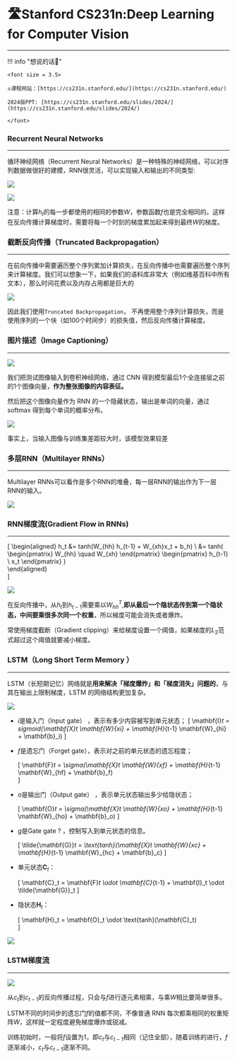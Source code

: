 # 🛣Stanford CS231n:Deep Learning for Computer Vision  
---

<script src="https://polyfill.io/v3/polyfill.min.js?features=es6"></script>
<script src="https://cdn.jsdelivr.net/npm/mathjax@3/es5/tex-chtml.js"></script>

!!! info "想说的话🎇"
    
    <font size = 3.5>
    
    🔝课程网站：[https://cs231n.stanford.edu/](https://cs231n.stanford.edu/)
    
    2024版PPT: [https://cs231n.stanford.edu/slides/2024/](https://cs231n.stanford.edu/slides/2024/)
    
    </font>

### Recurrent Neural Networks
---

循环神经网络（Recurrent Neural Networks）是一种特殊的神经网络，可以对序列数据做很好的建模，RNN很灵活，可以实现输入和输出的不同类型:

![](./cs231-img/rnn.png)

![](./cs231-img/step.png)

注意：计算$h_t$的每一步都使用的相同的参数$W$，参数函数$f$也是完全相同的。这样在反向传播计算梯度时，需要将每一个时刻的梯度累加起来得到最终$W$的梯度。

### 截断反向传播（Truncated Backpropagation）
---

在前向传播中需要遍历整个序列累加计算损失，在反向传播中也需要遍历整个序列来计算梯度。我们可以想象一下，如果我们的语料库非常大（例如维基百科中所有文本），那么时间花费以及内存占用都是巨大的

![](./cs231-img/ba.png)

因此我们使用```Truncated Backpropagation```， 不再使用整个序列计算损失，而是使用序列的一个块（如100个时间步）的损失值，然后反向传播计算梯度。

### 图片描述（Image Captioning）
---

![](./cs231-img/imga.png)

我们把测试图像输入到卷积神经网络，通过 CNN 得到模型最后1个全连接层之前的1个图像向量，<B>作为整张图像的内容表征。</B>

然后把这个图像向量作为 RNN 的一个隐藏状态，输出是单词的向量，通过 softmax 得到每个单词的概率分布。

![](./cs231-img/fas.png)

事实上，当输入图像与训练集差距较大时，该模型效果较差

### 多层RNN（Multilayer RNNs）
---

Multilayer RNNs可以看作是多个RNN的堆叠，每一层RNN的输出作为下一层RNN的输入。

![](./cs231-img/mrnn.png)

### RNN梯度流(Gradient Flow in RNNs)
---

\[
    \begin{aligned}
    h_t &= tanh(W_{hh} h_{t-1} + W_{xh}x_t + b_h)  \\
    &= tanh(
        \begin{pmatrix}
	    W_{hh} \quad  W_{xh}
        \end{pmatrix}
        \begin{pmatrix}
	    h_{t-1}   \\
	    x_t 
        \end{pmatrix}
    )  
    \end{aligned}   
\]

![](./cs231-img/gg.png)

在反向传播中，从$h_t$到$h_{t-1}$需要乘以$W_{hh}^T$,<B>即从最后一个隐状态传到第一个隐状态，中间要乘很多次同一个权重</B>，所以梯度可能会消失或者爆炸。

常使用梯度截断（Gradient clipping）来给梯度设置一个阈值，如果梯度的$L_2$范式超过这个阈值就要减小梯度。


### LSTM（Long Short Term Memory ）
---

LSTM（长短期记忆）网络就是<B>用来解决「梯度爆炸」和「梯度消失」问题的</B>，与其在输出上限制梯度，LSTM 的网络结构更加复杂。

![](./cs231-img/lstm.png)


- $i$是输入门（Input gate） ，表示有多少内容被写到单元状态；
     \[
    \mathbf{I}_t = sigmoid(\mathbf{X}_t \mathbf{W}_{xi} + \mathbf{H}_{t-1} \mathbf{W}_{hi} + \mathbf{b}_i)
    \]

- $f$是遗忘门（Forget gate），表示对之前的单元状态的遗忘程度；

    \[
    \mathbf{F}_t = \sigma(\mathbf{X}_t \mathbf{W}_{xf} + \mathbf{H}_{t-1} \mathbf{W}_{hf} + \mathbf{b}_f)    
    \]

- $o$是输出门（Output gate） ，表示单元状态输出多少给隐状态；

    \[
    \mathbf{O}_t = \sigma(\mathbf{X}_t \mathbf{W}_{xo} + \mathbf{H}_{t-1} \mathbf{W}_{ho} + \mathbf{b}_o)
    \]

- $g$是Gate gate ? ，控制写入到单元状态的信息。

    \[
    \tilde{\mathbf{G}}_t = \text{tanh}(\mathbf{X}_t \mathbf{W}_{xc} + \mathbf{H}_{t-1} \mathbf{W}_{hc} + \mathbf{b}_c)
    \]

- 单元状态$\mathbf{C}_t$：

    \[
    \mathbf{C}_t = \mathbf{F}_t \odot \mathbf{C}_{t-1} + \mathbf{I}_t \odot \tilde{\mathbf{G}}_t
    \]

- 隐状态$\mathbf{H}_t$：

    \[
    \mathbf{H}_t = \mathbf{O}_t \odot \text{tanh}(\mathbf{C}_t)    
    \]

![](./cs231-img/DOOR.png)


### LSTM梯度流
---

![](./cs231-img/flo.png)

从$c_t$到$c_{t-1}$的反向传播过程，只会与$f$进行逐元素相乘，与乘$W$相比要简单很多。

LSTM不同的时间步的遗忘门$f$的值都不同，不像普通 RNN 每次都乘相同的权重矩阵$W$，这样就一定程度避免梯度爆炸或锐减。

训练初始时，一般将$f$设置为1，即$c_t$与$c_{t-1}$相同（记住全部），随着训练的进行，$f$逐渐减小，$c_t$与$c_{t-1}$逐渐不同。


